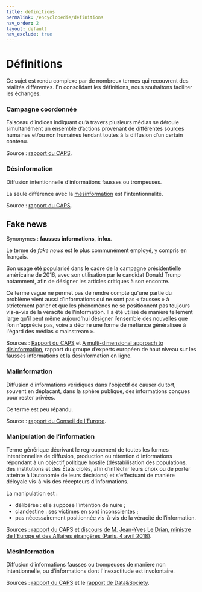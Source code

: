 ```yaml
---
title: definitions
permalink: /encyclopedie/definitions
nav_order: 2
layout: default
nav_exclude: true
---
```


# Définitions

Ce sujet est rendu complexe par de nombreux termes qui recouvrent des réalités différentes. En consolidant les définitions, nous souhaitons faciliter les échanges.

### Campagne coordonnée

Faisceau d’indices indiquant qu’à travers plusieurs médias se déroule simultanément un ensemble d’actions provenant de différentes sources humaines et/ou non humaines tendant toutes à la diffusion d’un certain contenu.

Source : [rapport du CAPS](https://www.diplomatie.gouv.fr/fr/politique-etrangere-de-la-france/manipulations-de-l-information/rapport-conjoint-caps-irsem-les-manipulations-de-l-information-un-defi-pour-nos/).

### Désinformation

Diffusion intentionnelle d’informations fausses ou trompeuses.

La seule différence avec la [mésinformation](#mesinformation) est l'intentionnalité.

Source : [rapport du CAPS](https://www.diplomatie.gouv.fr/fr/politique-etrangere-de-la-france/manipulations-de-l-information/rapport-conjoint-caps-irsem-les-manipulations-de-l-information-un-defi-pour-nos/).

## Fake news

Synonymes : **fausses informations**, **infox**.

Le terme de _fake news_ est le plus communément employé, y compris en français.

Son usage été popularisé dans le cadre de la campagne présidentielle américaine de 2016, avec son utilisation par le candidat Donald Trump notamment, afin de désigner les articles critiques à son encontre.

Ce terme vague ne permet pas de rendre compte qu'une partie du problème vient aussi d’informations qui ne sont pas « fausses » à strictement parler et que les phénomènes ne se positionnent pas toujours vis-à-vis de la véracité de l'information.
Il a été utilisé de manière tellement large qu'il peut même aujourd'hui désigner l’ensemble des nouvelles que l’on n’apprécie pas, voire à décrire une forme de méfiance généralisée à l'égard des médias « mainstream ».

Sources : [Rapport du CAPS](https://www.diplomatie.gouv.fr/fr/politique-etrangere-de-la-france/manipulations-de-l-information/rapport-conjoint-caps-irsem-les-manipulations-de-l-information-un-defi-pour-nos/) et [A multi-dimensional approach
to disinformation](https://ec.europa.eu/digital-single-market/en/news/final-report-high-level-expert-group-fake-news-and-online-disinformation), rapport du groupe d’experts européen de haut niveau sur les fausses informations et la désinformation en ligne.


### Malinformation

Diffusion d'informations véridiques dans l'objectif de causer du tort, souvent en déplaçant, dans la sphère publique, des informations conçues pour rester privées.

Ce terme est peu répandu.

Source : [rapport du Conseil de l'Europe](https://rm.coe.int/information-disorder-report-november-2017/1680764666).

### Manipulation de l’information

Terme générique décrivant le regroupement de toutes les formes intentionnelles de diffusion, production ou rétention d'informations répondant à un objectif politique hostile (déstabilisation des populations, des institutions et des États ciblés, afin d’infléchir leurs choix ou de porter atteinte à l’autonomie de leurs décisions) et s'effectuant de manière déloyale vis-à-vis des récepteurs d'informations.

La manipulation est :

- délibérée : elle suppose l'intention de nuire ;
- clandestine : ses victimes en sont inconscientes ;
- pas nécessairement positionnée vis-à-vis de la véracité de l’information.

Sources : [rapport du CAPS](https://www.diplomatie.gouv.fr/fr/politique-etrangere-de-la-france/manipulations-de-l-information/rapport-conjoint-caps-irsem-les-manipulations-de-l-information-un-defi-pour-nos/) et [discours de M. Jean-Yves Le Drian, ministre de l’Europe et des Affaires étrangères (Paris, 4 avril 2018)](https://www.diplomatie.gouv.fr/fr/les-ministres/jean-yves-le-drian/discours/article/conference-internationale-societes-civiles-medias-et-pouvoirs-publics-les).

### Mésinformation

Diffusion d’informations fausses ou trompeuses de manière non intentionnelle, ou d'informations dont l'inexactitude est involontaire.

Sources : [rapport du CAPS](https://www.diplomatie.gouv.fr/fr/politique-etrangere-de-la-france/manipulations-de-l-information/rapport-conjoint-caps-irsem-les-manipulations-de-l-information-un-defi-pour-nos/) et le [rapport de Data&Society](https://datasociety.net/pubs/oh/DataAndSociety_LexiconofLies.pdf).
